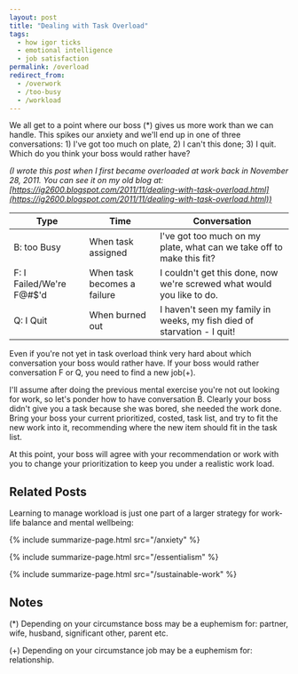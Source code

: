 ```yaml
---
layout: post
title: "Dealing with Task Overload"
tags:
  - how igor ticks
  - emotional intelligence
  - job satisfaction
permalink: /overload
redirect_from:
  - /overwork
  - /too-busy
  - /workload
---
```


We all get to a point where our boss (\*) gives us more work than we can handle. This spikes our anxiety and we'll end up in one of three conversations: 1) I've got too much on plate, 2) I can't this done; 3) I quit. Which do you think your boss would rather have?

_(I wrote this post when I first became overloaded at work back in November 28, 2011. You can see it on my old blog at: [https://ig2600.blogspot.com/2011/11/dealing-with-task-overload.html](https://ig2600.blogspot.com/2011/11/dealing-with-task-overload.html))_

| Type                     | Time                        | Conversation                                                            |
| ------------------------ | --------------------------- | ----------------------------------------------------------------------- |
| B: too Busy              | When task assigned          | I've got too much on my plate, what can we take off to make this fit?   |
| F: I Failed/We're F@#$'d | When task becomes a failure | I couldn't get this done, now we're screwed what would you like to do.  |
| Q: I Quit                | When burned out             | I haven't seen my family in weeks, my fish died of starvation - I quit! |

Even if you're not yet in task overload think very hard about which conversation your boss would rather have. If your boss would rather conversation F or Q, you need to find a new job(+).

I'll assume after doing the previous mental exercise you're not out looking for work, so let's ponder how to have conversation B. Clearly your boss didn't give you a task because she was bored, she needed the work done. Bring your boss your current prioritized, costed, task list, and try to fit the new work into it, recommending where the new item should fit in the task list.

At this point, your boss will agree with your recommendation or work with you to change your prioritization to keep you under a realistic work load.

## Related Posts

Learning to manage workload is just one part of a larger strategy for work-life balance and mental wellbeing:

{% include summarize-page.html src="/anxiety" %}

{% include summarize-page.html src="/essentialism" %}

{% include summarize-page.html src="/sustainable-work" %}

## Notes

(\*) Depending on your circumstance boss may be a euphemism for: partner, wife, husband, significant other, parent etc.

(+) Depending on your circumstance job may be a euphemism for: relationship.
